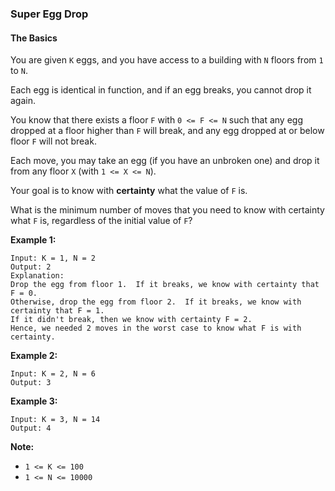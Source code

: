 ### Super Egg Drop
#### The Basics

You are given `K` eggs, and you have access to a building with `N` floors from `1` to `N`. 

Each egg is identical in function, and if an egg breaks, you cannot drop it again.

You know that there exists a floor `F` with `0 <= F <= N` such that any egg dropped at a floor higher than `F` will break, and any egg dropped at or below floor `F` will not break.

Each move, you may take an egg (if you have an unbroken one) and drop it from any floor `X` (with `1 <= X <= N`). 

Your goal is to know with **certainty** what the value of `F` is.

What is the minimum number of moves that you need to know with certainty what `F` is, regardless of the initial value of `F`?

**Example 1:**

```
Input: K = 1, N = 2
Output: 2
Explanation: 
Drop the egg from floor 1.  If it breaks, we know with certainty that F = 0.
Otherwise, drop the egg from floor 2.  If it breaks, we know with certainty that F = 1.
If it didn't break, then we know with certainty F = 2.
Hence, we needed 2 moves in the worst case to know what F is with certainty.
```

**Example 2:**

```
Input: K = 2, N = 6
Output: 3
```

**Example 3:**

```
Input: K = 3, N = 14
Output: 4
```

**Note:**

* `1 <= K <= 100`
* `1 <= N <= 10000`